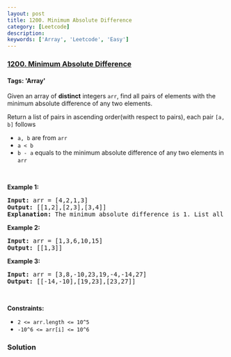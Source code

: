 ```yaml
---
layout: post
title: 1200. Minimum Absolute Difference
category: [Leetcode]
description: 
keywords: ['Array', 'Leetcode', 'Easy']
---
```

### [1200. Minimum Absolute Difference](https://leetcode.com/problems/minimum-absolute-difference)

#### Tags: 'Array'

<div class="content__u3I1 question-content__JfgR"><div><p>Given an array of <strong>distinct</strong> integers <code>arr</code>, find all pairs of elements with the minimum absolute difference of any two elements. </p>
<p>Return a list of pairs in ascending order(with respect to pairs), each pair <code>[a, b]</code> follows</p>
<ul>
<li><code>a, b</code> are from <code>arr</code></li>
<li><code>a &lt; b</code></li>
<li><code>b - a</code> equals to the minimum absolute difference of any two elements in <code>arr</code></li>
</ul>
<p> </p>
<p><strong>Example 1:</strong></p>
<pre><strong>Input:</strong> arr = [4,2,1,3]
<strong>Output:</strong> [[1,2],[2,3],[3,4]]
<strong>Explanation: </strong>The minimum absolute difference is 1. List all pairs with difference equal to 1 in ascending order.</pre>
<p><strong>Example 2:</strong></p>
<pre><strong>Input:</strong> arr = [1,3,6,10,15]
<strong>Output:</strong> [[1,3]]
</pre>
<p><strong>Example 3:</strong></p>
<pre><strong>Input:</strong> arr = [3,8,-10,23,19,-4,-14,27]
<strong>Output:</strong> [[-14,-10],[19,23],[23,27]]
</pre>
<p> </p>
<p><strong>Constraints:</strong></p>
<ul>
<li><code>2 &lt;= arr.length &lt;= 10^5</code></li>
<li><code>-10^6 &lt;= arr[i] &lt;= 10^6</code></li>
</ul>
</div></div>

### Solution
